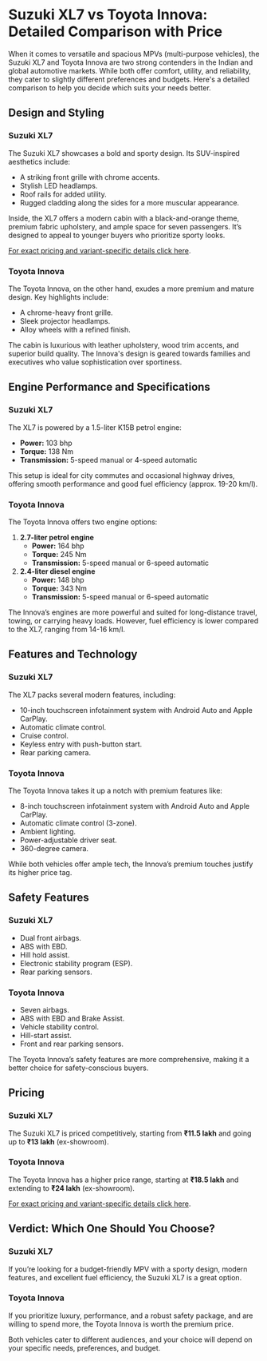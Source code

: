 # Suzuki XL7 vs Toyota Innova: Detailed Comparison with Price

When it comes to versatile and spacious MPVs (multi-purpose vehicles), the Suzuki XL7 and Toyota Innova are two strong contenders in the Indian and global automotive markets. While both offer comfort, utility, and reliability, they cater to slightly different preferences and budgets. Here's a detailed comparison to help you decide which suits your needs better.

## Design and Styling

### Suzuki XL7
The Suzuki XL7 showcases a bold and sporty design. Its SUV-inspired aesthetics include:

- A striking front grille with chrome accents.
- Stylish LED headlamps.
- Roof rails for added utility.
- Rugged cladding along the sides for a more muscular appearance.

Inside, the XL7 offers a modern cabin with a black-and-orange theme, premium fabric upholstery, and ample space for seven passengers. It’s designed to appeal to younger buyers who prioritize sporty looks.

[For exact pricing and variant-specific details click here](https://jkforest.com/suzuki-xl7-vs-toyota-innova-which-one-is-best-for-big-family/).

### Toyota Innova
The Toyota Innova, on the other hand, exudes a more premium and mature design. Key highlights include:

- A chrome-heavy front grille.
- Sleek projector headlamps.
- Alloy wheels with a refined finish.

The cabin is luxurious with leather upholstery, wood trim accents, and superior build quality. The Innova's design is geared towards families and executives who value sophistication over sportiness.

## Engine Performance and Specifications

### Suzuki XL7
The XL7 is powered by a 1.5-liter K15B petrol engine:

- **Power:** 103 bhp
- **Torque:** 138 Nm
- **Transmission:** 5-speed manual or 4-speed automatic

This setup is ideal for city commutes and occasional highway drives, offering smooth performance and good fuel efficiency (approx. 19-20 km/l).

### Toyota Innova
The Toyota Innova offers two engine options:

1. **2.7-liter petrol engine**
   - **Power:** 164 bhp
   - **Torque:** 245 Nm
   - **Transmission:** 5-speed manual or 6-speed automatic
2. **2.4-liter diesel engine**
   - **Power:** 148 bhp
   - **Torque:** 343 Nm
   - **Transmission:** 5-speed manual or 6-speed automatic

The Innova’s engines are more powerful and suited for long-distance travel, towing, or carrying heavy loads. However, fuel efficiency is lower compared to the XL7, ranging from 14-16 km/l.

## Features and Technology

### Suzuki XL7
The XL7 packs several modern features, including:

- 10-inch touchscreen infotainment system with Android Auto and Apple CarPlay.
- Automatic climate control.
- Cruise control.
- Keyless entry with push-button start.
- Rear parking camera.

### Toyota Innova
The Toyota Innova takes it up a notch with premium features like:

- 8-inch touchscreen infotainment system with Android Auto and Apple CarPlay.
- Automatic climate control (3-zone).
- Ambient lighting.
- Power-adjustable driver seat.
- 360-degree camera.

While both vehicles offer ample tech, the Innova’s premium touches justify its higher price tag.

## Safety Features

### Suzuki XL7

- Dual front airbags.
- ABS with EBD.
- Hill hold assist.
- Electronic stability program (ESP).
- Rear parking sensors.

### Toyota Innova

- Seven airbags.
- ABS with EBD and Brake Assist.
- Vehicle stability control.
- Hill-start assist.
- Front and rear parking sensors.

The Toyota Innova’s safety features are more comprehensive, making it a better choice for safety-conscious buyers.

## Pricing

### Suzuki XL7
The Suzuki XL7 is priced competitively, starting from **₹11.5 lakh** and going up to **₹13 lakh** (ex-showroom).

### Toyota Innova
The Toyota Innova has a higher price range, starting at **₹18.5 lakh** and extending to **₹24 lakh** (ex-showroom).

[For exact pricing and variant-specific details click here](https://jkforest.com/suzuki-xl7-vs-toyota-innova-which-one-is-best-for-big-family/).

## Verdict: Which One Should You Choose?

### Suzuki XL7
If you’re looking for a budget-friendly MPV with a sporty design, modern features, and excellent fuel efficiency, the Suzuki XL7 is a great option.

### Toyota Innova
If you prioritize luxury, performance, and a robust safety package, and are willing to spend more, the Toyota Innova is worth the premium price.

Both vehicles cater to different audiences, and your choice will depend on your specific needs, preferences, and budget.
